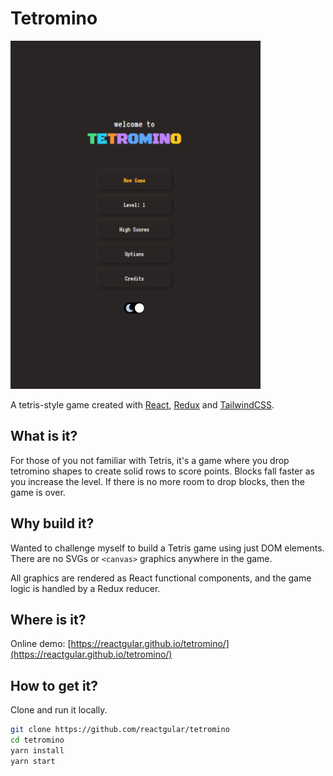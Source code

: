 # Tetromino

![gameplay](media/tetromino-sample.gif)

A tetris-style game created with [React](https://reactjs.org/), [Redux](https://react-redux.js.org/) and [TailwindCSS](https://tailwindcss.com/).

## What is it?

For those of you not familiar with Tetris, it's a game where you drop tetromino shapes to create solid rows to score points. Blocks
fall faster as you increase the level. If there is no more room to drop blocks, then the game is over.

## Why build it?

Wanted to challenge myself to build a Tetris game using just DOM elements.
There are no SVGs or `<canvas>` graphics anywhere in the game.

All graphics are rendered as React functional components, and the game logic is handled by a Redux reducer.

## Where is it?

Online demo: [https://reactgular.github.io/tetromino/](https://reactgular.github.io/tetromino/)

## How to get it?

Clone and run it locally.

```bash
git clone https://github.com/reactgular/tetromino
cd tetromino
yarn install
yarn start
```
